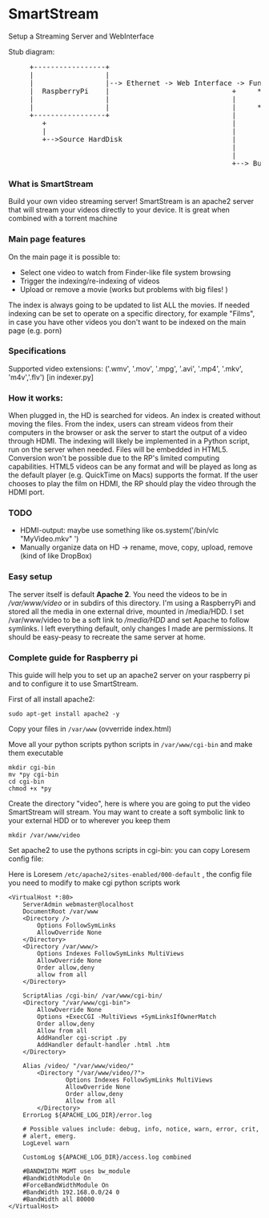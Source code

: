 SmartStream
===========

Setup a Streaming Server and WebInterface



Stub diagram:




<pre>
     +-----------------+
     |                 |
     |                 |--&gt; Ethernet -&gt; Web Interface -&gt; Functions available:
     |  RaspberryPi    |                             +     * Stream a movie in the browser(Choose
     |                 |                             |       from index)
     |                 |                             |     * Output the movie through HDMI
     +-----------------+                             |
        +                                            |
        |                                            |
        +--&gt;Source HardDisk                          |
                                                     |
                                                     |
                                                     +--&gt; Button to force the creation of an index
</pre>

### What is SmartStream
Build your own video streaming server! SmartStream is an apache2 server that will stream your videos directly to your device. It is great when combined with a torrent machine

### Main page features
On the main page it is possible to:
- Select one video to watch from Finder-like file system browsing
- Trigger the indexing/re-indexing of videos
- Upload or remove a movie (works but problems with big files! )

The index is always going to be updated to list ALL the movies. If needed indexing can be set to operate on a specific directory, for example "Films", in case you have other videos you don't want to be indexed on the main page (e.g. porn)

### Specifications
Supported video extensions: ('.wmv', '.mov', '.mpg', '.avi', '.mp4', '.mkv', 'm4v','.flv') [in indexer.py]

### How it works:
When plugged in, the HD is searched for videos. An index is created without moving the files. From the index, users can stream videos from their computers in the browser or ask the server to start the output of a video through HDMI.
The indexing will likely be implemented in a Python script, run on the server when needed. Files will be embedded in HTML5. Conversion won't be possible due to the RP's limited computing capabilities. HTML5 videos can be any format and will be played as long as the default player (e.g. QuickTime on Macs) supports the format. If the user chooses to play the film on HDMI, the RP should play the video through the HDMI port.

### TODO
* HDMI-output: maybe use something like os.system('/bin/vlc "MyVideo.mkv" ')
* Manually organize data on HD -> rename, move, copy, upload, remove (kind of like DropBox)

### Easy setup
The server itself is default **Apache 2**. You need the videos to be in */var/www/video* or in subdirs of this directory.
I'm using a RaspberryPi and stored all the media in one external drive, mounted in /media/HDD. I set /var/www/video
to be a soft link to */media/HDD* and set Apache to follow symlinks. I left everything default, only changes I made
are permissions. It should be easy-peasy to recreate the same server at home.

### Complete guide for Raspberry pi
This guide will help you to set up an apache2 server on your raspberry pi and to configure it to use SmartStream.

First of all install apache2:

```shell
sudo apt-get install apache2 -y
```

Copy your files in `/var/www` (ovverride index.html)

Move all your python scripts python scripts in `/var/www/cgi-bin` and make them executable

```shell
mkdir cgi-bin
mv *py cgi-bin
cd cgi-bin
chmod +x *py
```

Create the directory "video", here is where you are going to put the video SmartStream will stream. You may want to create a soft symbolic link to your external HDD or to wherever you keep them

```shell
mkdir /var/www/video
```

Set apache2 to use the pythons scripts in cgi-bin: you can copy Loresem config file:

Here is Loresem `/etc/apache2/sites-enabled/000-default` , the config file you need to modify to make cgi python scripts work

```
<VirtualHost *:80>
	ServerAdmin webmaster@localhost
	DocumentRoot /var/www
	<Directory />
		Options FollowSymLinks
		AllowOverride None
	</Directory>
	<Directory /var/www/>
		Options Indexes FollowSymLinks MultiViews
		AllowOverride None
		Order allow,deny
		allow from all
	</Directory>

	ScriptAlias /cgi-bin/ /var/www/cgi-bin/
	<Directory "/var/www/cgi-bin">
		AllowOverride None
		Options +ExecCGI -MultiViews +SymLinksIfOwnerMatch
		Order allow,deny
		Allow from all
		AddHandler cgi-script .py
		AddHandler default-handler .html .htm
	</Directory>

	Alias /video/ "/var/www/video/"
        <Directory "/var/www/video/?">
                Options Indexes FollowSymLinks MultiViews
                AllowOverride None
                Order allow,deny
                Allow from all
        </Directory>
	ErrorLog ${APACHE_LOG_DIR}/error.log

	# Possible values include: debug, info, notice, warn, error, crit,
	# alert, emerg.
	LogLevel warn

	CustomLog ${APACHE_LOG_DIR}/access.log combined

	#BANDWIDTH MGMT uses bw_module
	#BandWidthModule On
	#ForceBandWidthModule On
	#BandWidth 192.168.0.0/24 0
	#BandWidth all 80000
</VirtualHost>
```
